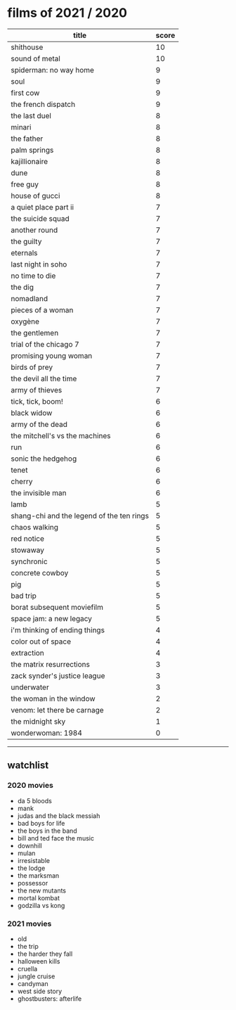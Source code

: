 # films of 2021 / 2020

|title                                      |score|
|-------------------------------------------|-----|
|shithouse                                  |10   |
|sound of metal                             |10   |
|spiderman: no way home                     |9    |
|soul                                       |9    |
|first cow                                  |9    |
|the french dispatch                        |9    |
|the last duel                              |8    |
|minari                                     |8    |
|the father                                 |8    |
|palm springs                               |8    |
|kajillionaire                              |8    |
|dune                                       |8    |
|free guy                                   |8    |
|house of gucci                             |8    |
|a quiet place part ii                      |7    |
|the suicide squad                          |7    |
|another round                              |7    |
|the guilty                                 |7    |
|eternals                                   |7    |
|last night in soho                         |7    |
|no time to die                             |7    |
|the dig                                    |7    |
|nomadland                                  |7    |
|pieces of a woman                          |7    |
|oxygène                                    |7    |
|the gentlemen                              |7    |
|trial of the chicago 7                     |7    |
|promising young woman                      |7    |
|birds of prey                              |7    |
|the devil all the time                     |7    |
|army of thieves                            |7    |
|tick, tick, boom!                          |6    |
|black widow                                |6    |
|army of the dead                           |6    |
|the mitchell's vs the machines             |6    |
|run                                        |6    |
|sonic the hedgehog                         |6    |
|tenet                                      |6    |
|cherry                                     |6    |
|the invisible man                          |6    |
|lamb                                       |5    |
|shang-chi and the legend of the ten rings  |5    |
|chaos walking                              |5    |
|red notice                                 |5    |
|stowaway                                   |5    |
|synchronic                                 |5    |
|concrete cowboy                            |5    |
|pig                                        |5    |
|bad trip                                   |5    |
|borat subsequent moviefilm                 |5    |
|space jam: a new legacy                    |5    |
|i'm thinking of ending things              |4    |
|color out of space                         |4    |
|extraction                                 |4    |
|the matrix resurrections                   |3    |
|zack synder's justice league               |3    |
|underwater                                 |3    |
|the woman in the window                    |2    |
|venom: let there be carnage                |2    |
|the midnight sky                           |1    |
|wonderwoman: 1984                          |0    |

---

## watchlist

### 2020 movies 

- da 5 bloods
- mank
- judas and the black messiah
- bad boys for life
- the boys in the band
- bill and ted face the music
- downhill
- mulan
- irresistable
- the lodge
- the marksman
- possessor
- the new mutants
- mortal kombat
- godzilla vs kong

### 2021 movies

- old
- the trip
- the harder they fall
- halloween kills
- cruella
- jungle cruise
- candyman
- west side story
- ghostbusters: afterlife
